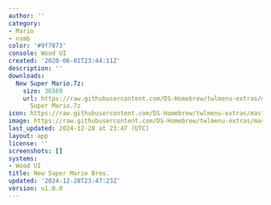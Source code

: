 ```yaml
---
author: ''
category:
- Mario
- nsmb
color: '#9f7873'
console: Wood UI
created: '2020-06-01T23:44:11Z'
description: ''
downloads:
  New Super Mario.7z:
    size: 36569
    url: https://raw.githubusercontent.com/DS-Homebrew/twlmenu-extras/master/_nds/TWiLightMenu/akmenu/themes/New
      Super Mario.7z
icon: https://raw.githubusercontent.com/DS-Homebrew/twlmenu-extras/master/_nds/TWiLightMenu/akmenu/themes/meta/New%20Super%20Mario/icon.png
image: https://raw.githubusercontent.com/DS-Homebrew/twlmenu-extras/master/_nds/TWiLightMenu/akmenu/themes/meta/New%20Super%20Mario/icon.png
last_updated: 2024-12-28 at 23:47 (UTC)
layout: app
license: ''
screenshots: []
systems:
- Wood UI
title: New Super Mario Bros.
updated: '2024-12-28T23:47:23Z'
version: v1.0.0
---
```

